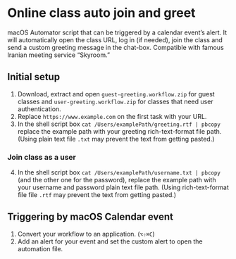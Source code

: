 # Online class auto join and greet
macOS Automator script that can be triggered by a calendar event’s alert. It will automatically open the class URL, log in (if needed), join the class and send a custom greeting message in the chat-box. Compatible with famous Iranian meeting service “Skyroom.”

## Initial setup
1. Download, extract and open `guest-greeting.workflow.zip` for guest classes and `user-greeting.workflow.zip` for classes that need user authentication.
2. Replace `https://www.example.com` on the first task with your URL.
3. In the shell script box `cat /Users/examplePath/greeting.rtf | pbcopy` replace the example path with your greeting rich-text-format file path. (Using plain text file `.txt` may prevent the text from getting pasted.)


### Join class as a user
4. In the shell script box `cat /Users/examplePath/username.txt | pbcopy` (and the other one for the password), replace the example path with your username and password plain text file path. (Using rich-text-format file file `.rtf` may prevent the text from getting pasted.)

## Triggering by macOS Calendar event
1. Convert your workflow to an application. (`⌥⇧⌘C`)
2. Add an alert for your event and set the custom alert to open the automation file.
